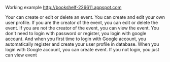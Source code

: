 Working example 
http://bookshelf-226611.appspot.com

Your can create or edit or delete an event.
You can create and edit your own user profile.
If you are the creator of the event, you can edit or delete the event.
If you are not the creator of the event, you can view the event.
You don't need to login with password or register, you login with google account.
And when you first time to login with Google account, you automatically register and create your user profile in database.
When you login with Google account, you can create event.
If you not login, you just can view event
